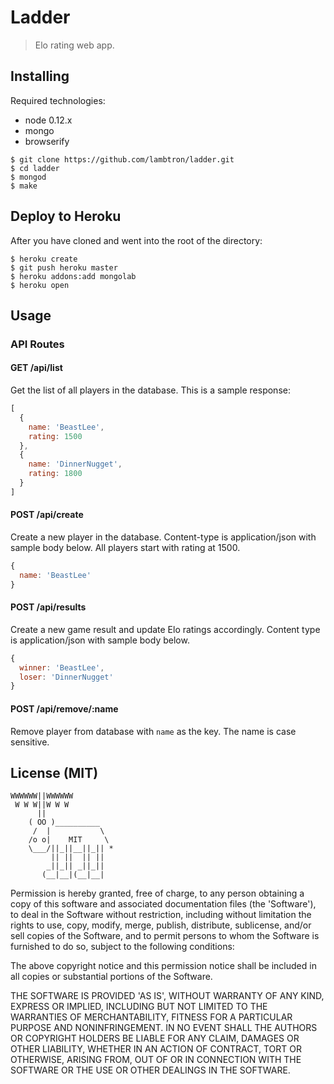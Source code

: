 # Ladder

> Elo rating web app.

## Installing

Required technologies:
- node 0.12.x
- mongo
- browserify

```
$ git clone https://github.com/lambtron/ladder.git
$ cd ladder
$ mongod
$ make
```

## Deploy to Heroku

After you have cloned and went into the root of the directory:

```
$ heroku create
$ git push heroku master
$ heroku addons:add mongolab
$ heroku open
```

## Usage

### API Routes

#### GET /api/list

Get the list of all players in the database. This is a sample response:

```javascript
[
  {
    name: 'BeastLee',
    rating: 1500
  },
  {
    name: 'DinnerNugget',
    rating: 1800
  }
]
```

#### POST /api/create

Create a new player in the database. Content-type is application/json with sample body below. All players start with rating at 1500.

```javascript
{
  name: 'BeastLee'
}
```

#### POST /api/results

Create a new game result and update Elo ratings accordingly. Content type is application/json with sample body below.

```javascript
{
  winner: 'BeastLee',
  loser: 'DinnerNugget'
}
```

#### POST /api/remove/:name

Remove player from database with `name` as the key. The name is case sensitive.

## License (MIT)

    WWWWWW||WWWWWW
     W W W||W W W
          ||
        ( OO )__________
         /  |           \
        /o o|    MIT     \
        \___/||_||__||_|| *
             || ||  || ||
            _||_|| _||_||
           (__|__|(__|__|

Permission is hereby granted, free of charge, to any person obtaining a copy of this software and associated documentation files (the 'Software'), to deal in the Software without restriction, including without limitation the rights to use, copy, modify, merge, publish, distribute, sublicense, and/or sell copies of the Software, and to permit persons to whom the Software is furnished to do so, subject to the following conditions:

The above copyright notice and this permission notice shall be included in all copies or substantial portions of the Software.

THE SOFTWARE IS PROVIDED 'AS IS', WITHOUT WARRANTY OF ANY KIND, EXPRESS OR IMPLIED, INCLUDING BUT NOT LIMITED TO THE WARRANTIES OF MERCHANTABILITY, FITNESS FOR A PARTICULAR PURPOSE AND NONINFRINGEMENT. IN NO EVENT SHALL THE AUTHORS OR COPYRIGHT HOLDERS BE LIABLE FOR ANY CLAIM, DAMAGES OR OTHER LIABILITY, WHETHER IN AN ACTION OF CONTRACT, TORT OR OTHERWISE, ARISING FROM, OUT OF OR IN CONNECTION WITH THE SOFTWARE OR THE USE OR OTHER DEALINGS IN THE SOFTWARE.